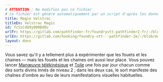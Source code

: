 ```yaml
---
# ATTENTION : Ne modifiez pas ce fichier
# Ce fichier est généré automatiquement par un script d'après les données du module Foundry VTT officiel et de sa traduction
title: Magie Velstrac
titleEn: Velstrac Magic
id: fcSzCdQ9y800BdOv
urlFr: https://gitlab.com/pathfinder-fr/foundryvtt-pathfinder2-fr/-/blob/master/data/feats/fcSzCdQ9y800BdOv.htm
urlEn: https://gitlab.com/hooking/foundry-vtt---pathfinder-2e/-/blob/master/packs/data/feats.db/velstrac-magic.json
layout: dons
---
```

Vous savez qu'il y a tellement plus à expérimenter que les fouets et les chaines — mais les fouets et les chaines ont aussi leur place. Vous pouvez lancer [Manœuvre télékinésique](../sorts/manœuvre-télékinésique.html) et [Toile](../sorts/toile-d-araignée.html) une fois par jour chacun comme des sorts divins innés de niveau 2 ; dans les deux cas, le sort manifeste des chaînes d'ombre au lieu de leurs manifestations visuelles habituelles.
